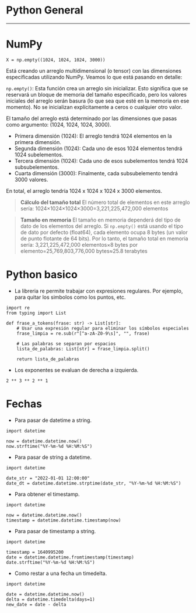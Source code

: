 # Python General
---

# NumPy

```{python}
X = np.empty((1024, 1024, 1024, 3000))
```

Está creando un arreglo multidimensional (o tensor) con las dimensiones especificadas utilizando NumPy. Veamos lo que está pasando en detalle:

`np.empty()`: Esta función crea un arreglo sin inicializar. Esto significa que se reservará un bloque de memoria del tamaño especificado, pero los valores iniciales del arreglo serán basura (lo que sea que esté en la memoria en ese momento). No se inicializan explícitamente a ceros o cualquier otro valor.

El tamaño del arreglo está determinado por las dimensiones que pasas como argumento: (1024, 1024, 1024, 3000).
- Primera dimensión (1024): El arreglo tendrá 1024 elementos en la primera dimensión. 
- Segunda dimensión (1024): Cada uno de esos 1024 elementos tendrá 1024 subelementos.
- Tercera dimensión (1024): Cada uno de esos subelementos tendrá 1024 subsubelementos.
- Cuarta dimensión (3000): Finalmente, cada subsubelemento tendrá 3000 valores.

En total, el arreglo tendría 1024 x 1024 x 1024 x 3000 elementos.

> **Cálculo del tamaño total**
El número total de elementos en este arreglo sería:
1024×1024×1024×3000=3,221,225,472,000 elementos

> **Tamaño en memoria**
El tamaño en memoria dependerá del tipo de dato de los elementos del arreglo. Si `np.empty()` está usando el tipo de dato por defecto (float64), cada elemento ocupa 8 bytes (un valor de punto flotante de 64 bits). Por lo tanto, el tamaño total en memoria sería:
3,221,225,472,000 elementos×8 bytes por elemento=25,769,803,776,000 bytes≈25.8 terabytes

# Python basico

- La libreria re permite trabajar con expresiones regulares.
Por ejemplo, para quitar los simbolos como los puntos, etc.

```{python}
import re
from typing import List

def frase_a_tokens(frase: str) -> List[str]:
    # Usar una expresión regular para eliminar los símbolos especiales
    frase_limpia = re.sub(r"[^a-zA-Z0-9\s]", "", frase)
    
    # Las palabras se separan por espacios
    lista_de_palabras: List[str] = frase_limpia.split()
    
    return lista_de_palabras
```

- Los exponentes se evaluan de derecha a izquierda.
```{python}
2 ** 3 ** 2 ** 1
```

# Fechas

- Para pasar de datetime a string.
```{python}
import datetime

now = datetime.datetime.now()
now.strftime("%Y-%m-%d %H:%M:%S")
```

- Para pasar de string a datetime.
```{python}
import datetime

date_str = "2022-01-01 12:00:00"
date_dt = datetime.datetime.strptime(date_str, "%Y-%m-%d %H:%M:%S")
```

- Para obtener el timestamp.
```{python}
import datetime

now = datetime.datetime.now()
timestamp = datetime.datetime.timestamp(now)
```

- Para pasar de timestamp a string.
```{python}
import datetime

timestamp = 1640995200
date = datetime.datetime.fromtimestamp(timestamp)
date.strftime("%Y-%m-%d %H:%M:%S")
```

- Como restar a una fecha un timedelta.
```{python}
import datetime

date = datetime.datetime.now()
delta = datetime.timedelta(days=1)
new_date = date - delta
```


